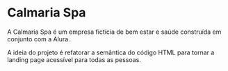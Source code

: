 # Calmaria Spa

A Calmaria Spa é um empresa fictícia de bem estar e saúde construída em conjunto com a Alura.

A ideia do projeto é refatorar a semântica do código HTML para tornar a landing page acessível para todas as pessoas.

